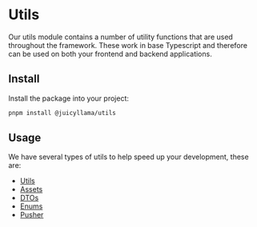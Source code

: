 # Utils

Our utils module contains a number of utility functions that are used throughout the framework. These work in base Typescript and therefore can be used on both your frontend and backend applications.

## Install

Install the package into your project:

```bash
pnpm install @juicyllama/utils
```

## Usage

We have several types of utils to help speed up your development, these are:

-   [Utils](utils.md)
-   [Assets](assets.md)
-   [DTOs](dtos.md)
-   [Enums](enums.md)
-   [Pusher](pusher.md)
